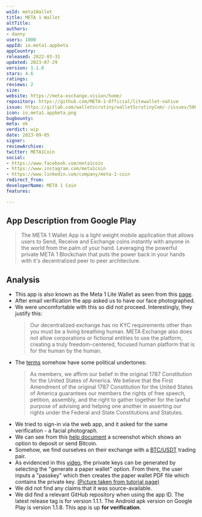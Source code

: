 ```yaml
---
wsId: meta1Wallet
title: META 1 Wallet
altTitle: 
authors:
- danny 
users: 1000
appId: io.meta1.appbeta
appCountry: 
released: 2022-03-31
updated: 2023-07-29
version: 1.1.8
stars: 4.6
ratings: 
reviews: 2
size: 
website: https://meta-exchange.vision/home/
repository: https://github.com/META-1-Official/litewallet-native
issue: https://gitlab.com/walletscrutiny/walletScrutinyCom/-/issues/500
icon: io.meta1.appbeta.png
bugbounty: 
meta: ok
verdict: wip
date: 2023-09-05
signer: 
reviewArchive: 
twitter: META1Coin
social:
- https://www.facebook.com/meta1coin
- https://www.instagram.com/meta1coin
- https://www.linkedin.com/company/meta-1-coin 
redirect_from: 
developerName: META 1 Coin
features: 

---
```


## App Description from Google Play

> The META 1 Wallet App is a light weight mobile application that allows users to Send, Receive and Exchange coins instantly with anyone in the world from the palm of your hand. Leveraging the powerful private META 1 Blockchain that puts the power back in your hands with it's decentralized peer to peer architecture.

## Analysis

- This app is also known as the Meta 1 Lite Wallet as seen from this [page](https://meta-exchange.vision/home/).
- After email verification the app asked us to have our face photographed.
- We were uncomfortable with this so did not proceed. Interestingly, they justify this:
  > Our decentralized exchange has no KYC requirements other than you must be a living breathing human. META Exchange also does not allow corporations or fictional entities to use the platform, creating a truly freedom-centered, focused human platform that is for the human by the human.
- The [terms](https://meta1coin.vision/terms-and-conditions) somehow have some political undertones:
  > As members, we affirm our belief in the original 1787 Constitution for the United States of America. We believe that the First Amendment of the original 1787 Constitution for the United States of America guarantees our members the rights of free speech, petition, assembly, and the right to gather together for the lawful purpose of advising and helping one another in asserting our rights under the Federal and State Constitutions and Statutes. 
- We tried to sign-in via the web app, and it asked for the same verification - a facial photograph.
- We can see from this [help document](https://support.meta1coin.vision/hc/en-us/articles/16567681846555-How-to-buy-META-1-coin) a screenshot which shows an option to deposit or send Bitcoin.
- Somehow, we find ourselves on their exchange with a [BTC/USDT](https://meta-exchange.vision/market/BTC_USDT) trading pair.
- As evidenced in this [video](https://support.meta1coin.vision/hc/en-us/articles/11552910107931-How-to-create-paper-wallet-), the private keys can be generated by selecting the "generate a paper wallet" option. From there, the user inputs a "passkey" which then creates the paper wallet PDF file which contains the private key. [(Picture taken from tutorial page)](https://twitter.com/BitcoinWalletz/status/1699039947179905303)
- We did not find any claims that it was source-available.
- We did find a relevant GitHub repository when using the app ID. The latest release tag is for version 1.1.1. The Android apk version on Google Play is version 1.1.8. This app is up **for verification**.